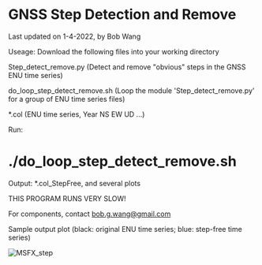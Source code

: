 # GNSS Step Detection and Remove

Last updated on 1-4-2022, by Bob Wang

Useage: Download the following files into your working directory

Step_detect_remove.py (Detect and remove "obvious" steps in the GNSS ENU time series)

do_loop_step_detect_remove.sh  (Loop the module 'Step_detect_remove.py' for a group of ENU time series files)

*.col (ENU time series, Year  NS  EW  UD ...)

Run: 
  
# ./do_loop_step_detect_remove.sh


Output: *.col_StepFree, and several plots

THIS PROGRAM RUNS VERY SLOW!

For components, contact bob.g.wang@gmail.com

Sample output plot (black: original ENU time series; blue: step-free time series)

![MSFX_step](https://user-images.githubusercontent.com/65426380/148094103-f2837d48-aba0-4fe5-8e6d-47633b7102c9.png)
